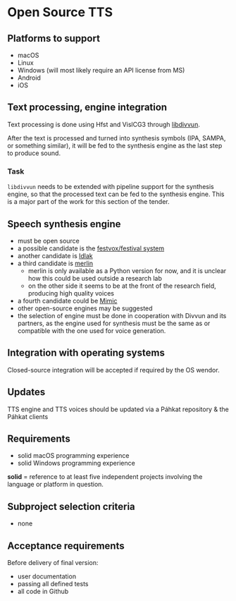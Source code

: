 # Open Source TTS

## Platforms to support

* macOS
* Linux
* Windows (will most likely require an API license from MS)
* Android
* iOS

## Text processing, engine integration

Text processing is done using Hfst and VislCG3 through
[libdivvun](https://github.com/divvun/libdivvun).

After the text is processed and turned into synthesis symbols (IPA, SAMPA, or
something similar), it will be fed to the synthesis engine as the last step to
produce sound.

### Task

`libdivvun` needs to be extended with pipeline support for the synthesis engine,
so that the processed text can be fed to the synthesis engine. This is a major
part of the work for this section of the tender.

## Speech synthesis engine

* must be open source
* a possible candidate is the [festvox/festival system](http://festvox.org/)
* another candidate is [Idlak](https://github.com/idlak/idlak)
* a third candidate is [merlin](https://github.com/CSTR-Edinburgh/merlin)
    * merlin is only available as a Python version for now, and it is unclear
      how this could be used outside a research lab
    * on the other side it seems to be at the front of the research field,
      producing high quality voices
* a fourth candidate could be [Mimic](https://mycroft.ai/documentation/mimic/)
* other open-source engines may be suggested
* the selection of engine must be done in cooperation with Divvun and its
  partners, as the engine used for synthesis must be the same as or compatible
  with the one used for voice generation.

## Integration with operating systems

Closed-source integration will be accepted if required by the OS wendor.

## Updates

TTS engine and TTS voices should be updated via a Páhkat repository & the Páhkat clients

## Requirements

* solid macOS programming experience
* solid Windows programming experience

**solid** = reference to at least five independent projects involving the language or platform in question.

## Subproject selection criteria

* none

## Acceptance requirements

Before delivery of final version:

* user documentation
* passing all defined tests
* all code in Github
